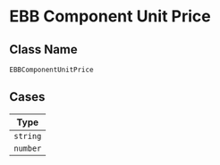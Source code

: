 
# EBB Component Unit Price

## Class Name

`EBBComponentUnitPrice`

## Cases

| Type |
|  --- |
| `string` |
| `number` |

